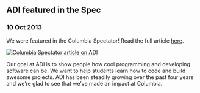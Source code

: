   

## ADI featured in the Spec

### 10 Oct 2013

We were featured in the Columbia Spectator! Read the full article [here](http://www.columbiaspectator.com/2013/10/10/application-development-initiative-expands-campus-presence-outreach).

[![Columbia Spectator article on ADI](/img/spec.png)](http://www.columbiaspectator.com/2013/10/10/application-development-initiative-expands-campus-presence-outreach)

Our goal at ADI is to show people how cool programming and developing software can be. We want to help students learn how to code and build awesome projects. ADI has been steadily growing over the past four years and we&#8217;re glad to see that we&#8217;ve made an impact at Columbia.

  
